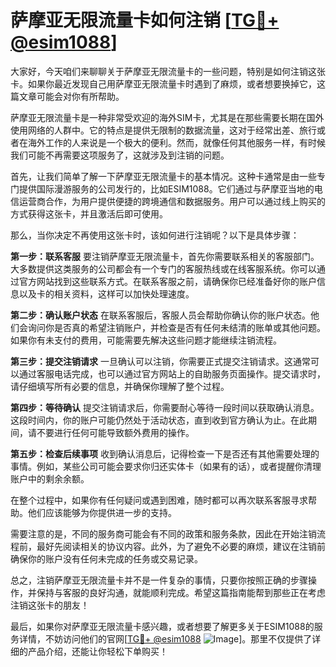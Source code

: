 # 萨摩亚无限流量卡如何注销 [[TG💪+ @esim1088](https://t.me/s/esim1088)]

大家好，今天咱们来聊聊关于萨摩亚无限流量卡的一些问题，特别是如何注销这张卡。如果你最近发现自己用萨摩亚无限流量卡时遇到了麻烦，或者想要换掉它，这篇文章可能会对你有所帮助。

萨摩亚无限流量卡是一种非常受欢迎的海外SIM卡，尤其是在那些需要长期在国外使用网络的人群中。它的特点是提供无限制的数据流量，这对于经常出差、旅行或者在海外工作的人来说是一个极大的便利。然而，就像任何其他服务一样，有时候我们可能不再需要这项服务了，这就涉及到注销的问题。

首先，让我们简单了解一下萨摩亚无限流量卡的基本情况。这种卡通常是由一些专门提供国际漫游服务的公司发行的，比如ESIM1088。它们通过与萨摩亚当地的电信运营商合作，为用户提供便捷的跨境通信和数据服务。用户可以通过线上购买的方式获得这张卡，并且激活后即可使用。

那么，当你决定不再使用这张卡时，该如何进行注销呢？以下是具体步骤：

**第一步：联系客服**
要注销萨摩亚无限流量卡，首先你需要联系相关的客服部门。大多数提供这类服务的公司都会有一个专门的客服热线或在线客服系统。你可以通过官方网站找到这些联系方式。在联系客服之前，请确保你已经准备好你的账户信息以及卡的相关资料，这样可以加快处理速度。

**第二步：确认账户状态**
在联系客服后，客服人员会帮助你确认你的账户状态。他们会询问你是否真的希望注销账户，并检查是否有任何未结清的账单或其他问题。如果你有未支付的费用，可能需要先解决这些问题才能继续注销流程。

**第三步：提交注销请求**
一旦确认可以注销，你需要正式提交注销请求。这通常可以通过客服电话完成，也可以通过官方网站上的自助服务页面操作。提交请求时，请仔细填写所有必要的信息，并确保你理解了整个过程。

**第四步：等待确认**
提交注销请求后，你需要耐心等待一段时间以获取确认消息。这段时间内，你的账户可能仍然处于活动状态，直到收到官方确认为止。在此期间，请不要进行任何可能导致额外费用的操作。

**第五步：检查后续事项**
收到确认消息后，记得检查一下是否还有其他需要处理的事情。例如，某些公司可能会要求你归还实体卡（如果有的话），或者提醒你清理账户中的剩余余额。

在整个过程中，如果你有任何疑问或遇到困难，随时都可以再次联系客服寻求帮助。他们应该能够为你提供进一步的支持。

需要注意的是，不同的服务商可能会有不同的政策和服务条款，因此在开始注销流程前，最好先阅读相关的协议内容。此外，为了避免不必要的麻烦，建议在注销前确保你的账户没有任何未完成的任务或交易记录。

总之，注销萨摩亚无限流量卡并不是一件复杂的事情，只要你按照正确的步骤操作，并保持与客服的良好沟通，就能顺利完成。希望这篇指南能帮到那些正在考虑注销这张卡的朋友！

最后，如果你对萨摩亚无限流量卡感兴趣，或者想要了解更多关于ESIM1088的服务详情，不妨访问他们的官网[[TG💪+ @esim1088](https://t.me/s/esim1088) ![Image](https://i.postimg.cc/4NQfJmqS/Snipaste-2025-05-13-00-14-12.png)]。那里不仅提供了详细的产品介绍，还能让你轻松下单购买！